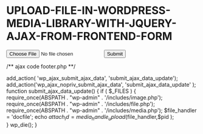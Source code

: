 # UPLOAD-FILE-IN-WORDPRESS-MEDIA-LIBRARY-WITH-JQUERY-AJAX-FROM-FRONTEND-FORM

<form method="post">
<input type="file" id="user-file">
<input type="submit" name="Submit" id ="ajax_btn">
</form>


/** ajax code footer.php  **/
<script>
jQuery(document).ready(function(){
jQuery('#ajax_btn').click(function(event){
event.preventDefault();
var ajaxurl = '<?php echo admin_url('admin-ajax.php'); ?>';
var formData = new FormData();
formData.append('updoc', jQuery('input[type=file]')[0].files[0]);
formData.append('action', "submit_ajax_data");
jQuery.ajax({
url: ajaxurl,
type: 'POST',
data:formData,cache: false,
processData: false, // Don’t process the files
contentType: false, // Set content type to false as jQuery will tell the server its a query string request
success:function(data) {
alert(data);


 
},

});

});
});
</script>



add_action( 'wp_ajax_submit_ajax_data', 'submit_ajax_data_update');
add_action('wp_ajax_nopriv_submit_ajax_data', 'submit_ajax_data_update' );
function submit_ajax_data_update() {
if ( $_FILES ) {  
require_once(ABSPATH . "wp-admin" . '/includes/image.php');
require_once(ABSPATH . "wp-admin" . '/includes/file.php');
require_once(ABSPATH . "wp-admin" . '/includes/media.php');
 $file_handler = 'docfile';
  echo $attach_id = media_handle_upload($file_handler,$pid );		
}
wp_die();
}

